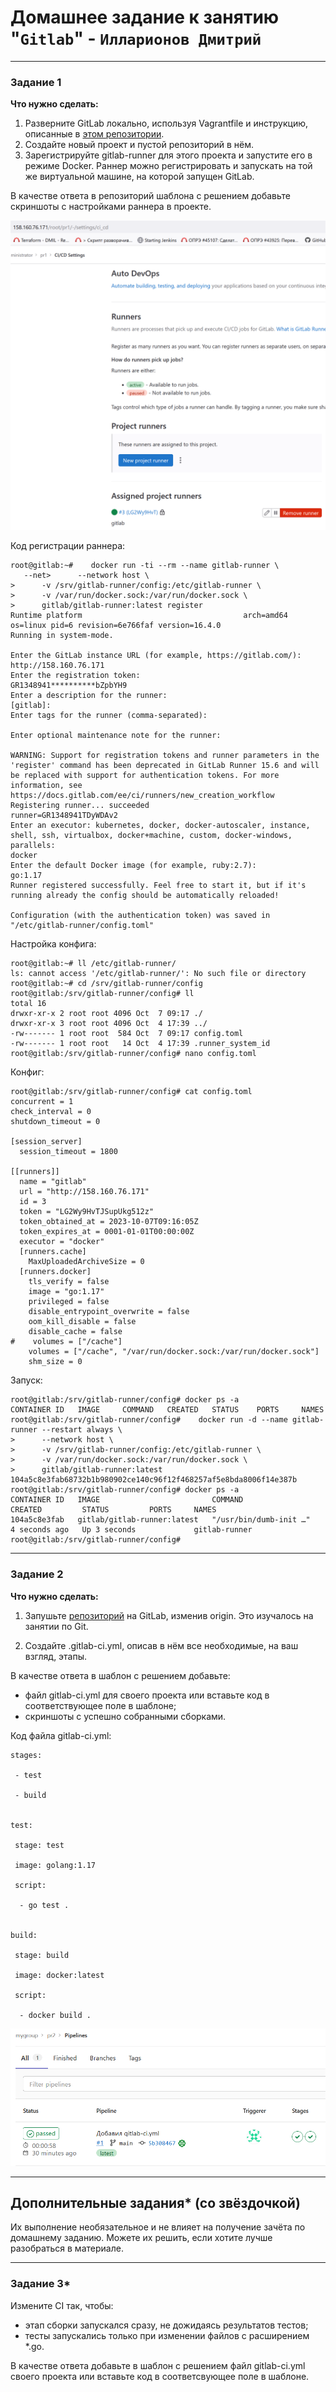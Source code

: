 # Домашнее задание к занятию "`Gitlab`" - `Илларионов Дмитрий`

---

### Задание 1

**Что нужно сделать:**

1. Разверните GitLab локально, используя Vagrantfile и инструкцию, описанные в [этом репозитории](https://github.com/netology-code/sdvps-materials/tree/main/gitlab).   
2. Создайте новый проект и пустой репозиторий в нём.
3. Зарегистрируйте gitlab-runner для этого проекта и запустите его в режиме Docker. Раннер можно регистрировать и запускать на той же виртуальной машине, на которой запущен GitLab.

В качестве ответа в репозиторий шаблона с решением добавьте скриншоты с настройками раннера в проекте.

![Alt text](image.png)

Код регистрации раннера:

```
root@gitlab:~#    docker run -ti --rm --name gitlab-runner \
   --net>      --network host \
>      -v /srv/gitlab-runner/config:/etc/gitlab-runner \
>      -v /var/run/docker.sock:/var/run/docker.sock \
>      gitlab/gitlab-runner:latest register
Runtime platform                                    arch=amd64 os=linux pid=6 revision=6e766faf version=16.4.0
Running in system-mode.

Enter the GitLab instance URL (for example, https://gitlab.com/):
http://158.160.76.171
Enter the registration token:
GR1348941**********bZpbYH9
Enter a description for the runner:
[gitlab]:
Enter tags for the runner (comma-separated):

Enter optional maintenance note for the runner:

WARNING: Support for registration tokens and runner parameters in the 'register' command has been deprecated in GitLab Runner 15.6 and will be replaced with support for authentication tokens. For more information, see https://docs.gitlab.com/ee/ci/runners/new_creation_workflow
Registering runner... succeeded                     runner=GR1348941TDyWDAv2
Enter an executor: kubernetes, docker, docker-autoscaler, instance, shell, ssh, virtualbox, docker+machine, custom, docker-windows, parallels:
docker
Enter the default Docker image (for example, ruby:2.7):
go:1.17
Runner registered successfully. Feel free to start it, but if it's running already the config should be automatically reloaded!

Configuration (with the authentication token) was saved in "/etc/gitlab-runner/config.toml"
```

Настройка конфига:

```
root@gitlab:~# ll /etc/gitlab-runner/
ls: cannot access '/etc/gitlab-runner/': No such file or directory
root@gitlab:~# cd /srv/gitlab-runner/config
root@gitlab:/srv/gitlab-runner/config# ll
total 16
drwxr-xr-x 2 root root 4096 Oct  7 09:17 ./
drwxr-xr-x 3 root root 4096 Oct  4 17:39 ../
-rw------- 1 root root  584 Oct  7 09:17 config.toml
-rw------- 1 root root   14 Oct  4 17:39 .runner_system_id
root@gitlab:/srv/gitlab-runner/config# nano config.toml
```

Конфиг:

```
root@gitlab:/srv/gitlab-runner/config# cat config.toml
concurrent = 1
check_interval = 0
shutdown_timeout = 0

[session_server]
  session_timeout = 1800

[[runners]]
  name = "gitlab"
  url = "http://158.160.76.171"
  id = 3
  token = "LG2Wy9HvTJSupUkg512z"
  token_obtained_at = 2023-10-07T09:16:05Z
  token_expires_at = 0001-01-01T00:00:00Z
  executor = "docker"
  [runners.cache]
    MaxUploadedArchiveSize = 0
  [runners.docker]
    tls_verify = false
    image = "go:1.17"
    privileged = false
    disable_entrypoint_overwrite = false
    oom_kill_disable = false
    disable_cache = false
#    volumes = ["/cache"]
    volumes = ["/cache", "/var/run/docker.sock:/var/run/docker.sock"]
    shm_size = 0
```

Запуск:

```
root@gitlab:/srv/gitlab-runner/config# docker ps -a
CONTAINER ID   IMAGE     COMMAND   CREATED   STATUS    PORTS     NAMES
root@gitlab:/srv/gitlab-runner/config#    docker run -d --name gitlab-runner --restart always \
>      --network host \
>      -v /srv/gitlab-runner/config:/etc/gitlab-runner \
>      -v /var/run/docker.sock:/var/run/docker.sock \
>      gitlab/gitlab-runner:latest
104a5c8e3fab68732b1b980902ce140c96f12f468257af5e8bda8006f14e387b
root@gitlab:/srv/gitlab-runner/config# docker ps -a
CONTAINER ID   IMAGE                         COMMAND                  CREATED         STATUS         PORTS     NAMES
104a5c8e3fab   gitlab/gitlab-runner:latest   "/usr/bin/dumb-init …"   4 seconds ago   Up 3 seconds             gitlab-runner
root@gitlab:/srv/gitlab-runner/config#
```


---

### Задание 2

**Что нужно сделать:**

1. Запушьте [репозиторий](https://github.com/netology-code/sdvps-materials/tree/main/gitlab) на GitLab, изменив origin. Это изучалось на занятии по Git.



2. Создайте .gitlab-ci.yml, описав в нём все необходимые, на ваш взгляд, этапы.

В качестве ответа в шаблон с решением добавьте: 
   
 * файл gitlab-ci.yml для своего проекта или вставьте код в соответствующее поле в шаблоне; 
 * скриншоты с успешно собранными сборками.

 Код файла gitlab-ci.yml:

 ```
 stages:

  - test

  - build


test:

  stage: test

  image: golang:1.17

  script: 

   - go test .


build:

  stage: build

  image: docker:latest

  script:

   - docker build .

 ```

![Alt text](image-1.png)

 
 
---
## Дополнительные задания* (со звёздочкой)

Их выполнение необязательное и не влияет на получение зачёта по домашнему заданию. Можете их решить, если хотите лучше разобраться в материале.

---

### Задание 3*

Измените CI так, чтобы:

 - этап сборки запускался сразу, не дожидаясь результатов тестов;
 - тесты запускались только при изменении файлов с расширением *.go.

В качестве ответа добавьте в шаблон с решением файл gitlab-ci.yml своего проекта или вставьте код в соответсвующее поле в шаблоне.
